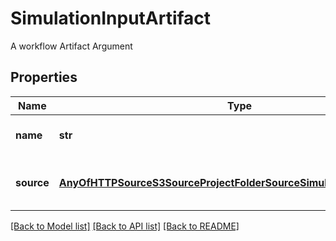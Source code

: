 # SimulationInputArtifact

A workflow Artifact Argument
## Properties
Name | Type | Description | Notes
------------ | ------------- | ------------- | -------------
**name** | **str** | The name of the artifact | 
**source** | [**AnyOfHTTPSourceS3SourceProjectFolderSourceSimulationOutputSource**](AnyOfHTTPSourceS3SourceProjectFolderSourceSimulationOutputSource.md) | The source to pull the artifact from | 

[[Back to Model list]](../README.md#documentation-for-models) [[Back to API list]](../README.md#documentation-for-api-endpoints) [[Back to README]](../README.md)


